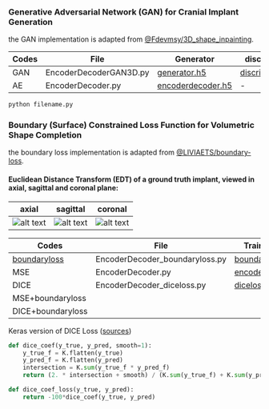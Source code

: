 ### Generative Adversarial Network (GAN) for Cranial Implant Generation
the GAN implementation is adapted from [@Fdevmsy/3D_shape_inpainting](https://github.com/Fdevmsy/3D_shape_inpainting).


| Codes|File| Generator|discriminator|
| ------      | ------ | ------ | ------ |
| GAN | EncoderDecoderGAN3D.py |[generator.h5](https://files.icg.tugraz.at/f/9d5ee3d750294301b1c4/?dl=1)| [discriminator.h5](https://files.icg.tugraz.at/f/c83cf7be4d4246faa137/?dl=1)|
| AE | EncoderDecoder.py|[encoderdecoder.h5](https://files.icg.tugraz.at/f/9e5473d9d1ca4287bdf7/?dl=1)| - |

```python
python filename.py
```

### Boundary (Surface) Constrained Loss Function for Volumetric Shape Completion
the boundary loss implementation is adapted from [@LIVIAETS/boundary-loss](https://github.com/LIVIAETS/boundary-loss).


#### Euclidean Distance Transform (EDT) of a ground truth implant, viewed in axial, sagittal and coronal plane:
| axial| sagittal| coronal|
| ------      | ------ | ------ |
| ![alt text](https://github.com/Jianningli/MIA/blob/add-license-1/source/axial.gif) |![alt text](https://github.com/Jianningli/MIA/blob/add-license-1/source/sagittal.gif)|![alt text](https://github.com/Jianningli/MIA/blob/add-license-1/source/coronal.gif)|





| Codes|File|Trained Model|
| ------      | ------ | ------ |
| [boundaryloss](https://www.sciencedirect.com/science/article/pii/S1361841520302152?via%3Dihub) |EncoderDecoder_boundaryloss.py | [boundaryloss.h5](https://files.icg.tugraz.at/f/774c9d3adca04dcebecf/?dl=1)|
| MSE | EncoderDecoder.py  |[encoderdecoder.h5](https://files.icg.tugraz.at/f/9e5473d9d1ca4287bdf7/?dl=1)|
| DICE | EncoderDecoder_diceloss.py |[diceloss.h5](https://files.icg.tugraz.at/f/2b455ed99bd442fbbeaf/?dl=1)|
| MSE+boundaryloss  |  ||
|DICE+boundaryloss  |  ||


Keras version of DICE Loss ([sources](https://github.com/keras-team/keras/issues/3611))
```python
def dice_coef(y_true, y_pred, smooth=1):
    y_true_f = K.flatten(y_true)
    y_pred_f = K.flatten(y_pred)
    intersection = K.sum(y_true_f * y_pred_f)
    return (2. * intersection + smooth) / (K.sum(y_true_f) + K.sum(y_pred_f) + smooth)

def dice_coef_loss(y_true, y_pred):
    return -100*dice_coef(y_true, y_pred)
```

